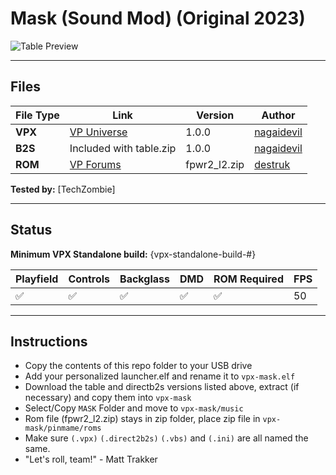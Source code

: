 # Mask (Sound Mod) (Original 2023)

![Table Preview](https://vpuniverse.com/screenshots/monthly_2023_08/20230805_172758.jpg.e8148b49a9659817cfa50b4ac5eb4f39.jpg)

---

## Files
| File Type | Link | Version | Author | 
|-----------|--------|----------|--------------|
| **VPX** | [VP Universe](https://vpuniverse.com/files/file/15398-mask-musicmod/?tab=comments) | 1.0.0 | [nagaidevil](https://vpuniverse.com/profile/40780-nagaidevil/) |
| **B2S** | Included with table.zip | 1.0.0 | [nagaidevil](https://vpuniverse.com/profile/40780-nagaidevil/) |
| **ROM** | [VP Forums](https://www.vpforums.org/index.php?app=downloads&showfile=808) | fpwr2_l2.zip| [destruk](https://www.vpforums.org/index.php?showuser=5) |

**Tested by:** [TechZombie]

---

## Status 
**Minimum VPX Standalone build:** {vpx-standalone-build-#}

| Playfield | Controls | Backglass | DMD | ROM Required | FPS | 
|-----------|----------|-----------|-----|--------------|-----|
| :white_check_mark: | :white_check_mark: | :white_check_mark: | :white_check_mark: | :white_check_mark: | 50 |

---

## Instructions

- Copy the contents of this repo folder to your USB drive
- Add your personalized launcher.elf and rename it to `vpx-mask.elf`
- Download the table and directb2s versions listed above, extract (if necessary) and copy them into `vpx-mask`
- Select/Copy `MASK` Folder and move to `vpx-mask/music`
- Rom file (fpwr2_l2.zip) stays in zip folder, place zip file in `vpx-mask/pinmame/roms`
- Make sure `(.vpx)` `(.direct2b2s)` `(.vbs)` and `(.ini)` are all named the same.
- "Let's roll, team!" - Matt Trakker
